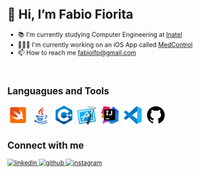 # 👋 Hi, I’m Fabio Fiorita
- 📚 I'm currently studying Computer Engineering at [Inatel](https://inatel.br/home/)
- 🧑🏻‍💻 I'm currently working on an iOS App called [MedControl](https://github.com/FabioFiorita/MedControl)
- 📫 How to reach me fabiolfp@gmail.com

<br/>  

## Languagues and Tools
![Swift](./images/swift.png) <img src="/images/java.gif" width="48"/> <img src="/images/c++.png" width="48"/> ![Xcode](./images/xcode.png) ![IntelliJ](./images/intellij.png) ![VScode](./images/vscode.png) ![GitHub](./images/github.png)

## Connect with me  
<div align="leading">
<a href="https://www.linkedin.com/in/fabiofioritapontes/" target="_blank">
<img src=https://img.shields.io/badge/linkedin-%231E77B5.svg?&style=for-the-badge&logo=linkedin&logoColor=white alt=linkedin style="margin-bottom: 5px;" />
</a>
<a href="https://github.com/FabioFiorita" target="_blank">
<img src=https://img.shields.io/badge/github-%2324292e.svg?&style=for-the-badge&logo=github&logoColor=white alt=github style="margin-bottom: 5px;" />
</a>
<a href="https://instagram.com/fabiofiorita" target="_blank">
<img src=https://img.shields.io/badge/instagram-%23000000.svg?&style=for-the-badge&logo=instagram&logoColor=white alt=instagram style="margin-bottom: 5px;" />
</a>  
</div>  
  

<br/> 

